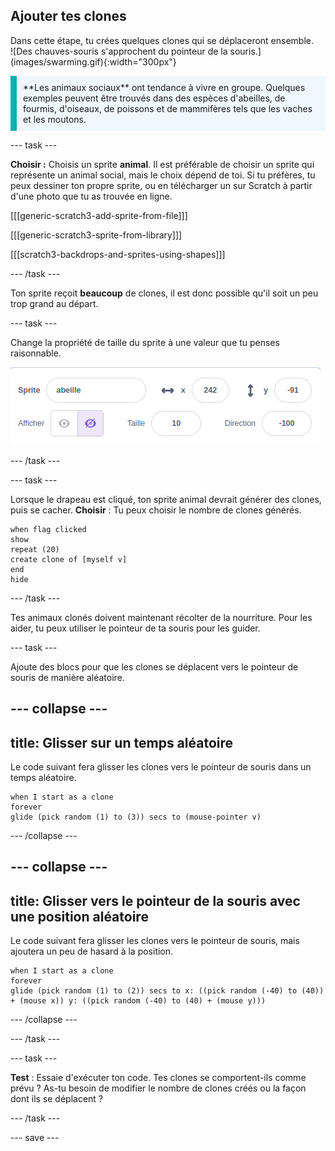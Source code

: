 ## Ajouter tes clones

<div style="display: flex; flex-wrap: wrap">
<div style="flex-basis: 200px; flex-grow: 1; margin-right: 15px;">
Dans cette étape, tu crées quelques clones qui se déplaceront ensemble.
</div>
<div>
![Des chauves-souris s'approchent du pointeur de la souris.](images/swarming.gif){:width="300px"}
</div>
</div>

<p style="border-left: solid; border-width:10px; border-color: #0faeb0; background-color: aliceblue; padding: 10px;">
**Les animaux sociaux** ont tendance à vivre en groupe. Quelques exemples peuvent être trouvés dans des espèces d'abeilles, de fourmis, d'oiseaux, de poissons et de mammifères tels que les vaches et les moutons.
</p>

--- task ---

**Choisir :** Choisis un sprite **animal**. Il est préférable de choisir un sprite qui représente un animal social, mais le choix dépend de toi. Si tu préfères, tu peux dessiner ton propre sprite, ou en télécharger un sur Scratch à partir d'une photo que tu as trouvée en ligne.

[[[generic-scratch3-add-sprite-from-file]]]

[[[generic-scratch3-sprite-from-library]]]

[[[scratch3-backdrops-and-sprites-using-shapes]]]

--- /task ---

Ton sprite reçoit **beaucoup** de clones, il est donc possible qu'il soit un peu trop grand au départ.

--- task ---

Change la propriété de taille du sprite à une valeur que tu penses raisonnable.

![La taille du sprite est défini à 10 pour cent.](images/resize-sprite.png)

--- /task ---

--- task ---

Lorsque le drapeau est cliqué, ton sprite animal devrait générer des clones, puis se cacher. **Choisir** : Tu peux choisir le nombre de clones générés.

```blocks3
when flag clicked
show
repeat (20)
create clone of [myself v]
end
hide
```

--- /task ---

Tes animaux clonés doivent maintenant récolter de la nourriture. Pour les aider, tu peux utiliser le pointeur de ta souris pour les guider.

--- task ---

Ajoute des blocs pour que les clones se déplacent vers le pointeur de souris de manière aléatoire.

--- collapse ---
---
title: Glisser sur un temps aléatoire
---

Le code suivant fera glisser les clones vers le pointeur de souris dans un temps aléatoire.

```blocks3
when I start as a clone
forever
glide (pick random (1) to (3)) secs to (mouse-pointer v)
```

--- /collapse ---

--- collapse ---
---
title: Glisser vers le pointeur de la souris avec une position aléatoire
---

Le code suivant fera glisser les clones vers le pointeur de souris, mais ajoutera un peu de hasard à la position.

```blocks3
when I start as a clone
forever
glide (pick random (1) to (2)) secs to x: ((pick random (-40) to (40)) + (mouse x)) y: ((pick random (-40) to (40) + (mouse y)))
```

--- /collapse ---

--- /task ---

--- task ---

**Test** : Essaie d'exécuter ton code. Tes clones se comportent-ils comme prévu ? As-tu besoin de modifier le nombre de clones créés ou la façon dont ils se déplacent ?

--- /task ---

--- save ---
